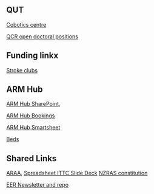 ## QUT
<!-- Curiosities suitable for work, e.g. Games -->
[Cobotics centre](https://connectqutedu.sharepoint.com/sites/ITTCforCollaborativeRobotics?e=1%3Ac85f26207a5b452aa8219f84ea2eaf42)

[QCR open doctoral positions](https://wiki.qut.edu.au/display/raq/PhD+Opportunities)

## Funding linkx
[Stroke clubs](https://strokensw.org.au/)

## ARM Hub

[ARM Hub SharePoint](https://advrobotics.sharepoint.com/sites/ARMHubProjects), 

[ARM Hub Bookings](https://advrobotics.sharepoint.com/sites/ARMHubCOO/SitePages/Company-equipment-bookings.aspx)

[ARM Hub Smartsheet](https://app.smartsheet.com/dashboards/wMwV2v7fpFPFJFGFhx3cVxWPQGq9Jc79WVhF5P91)


[Beds](https://zenbeds.com.au/custom-furniture/)

## Shared Links

[ARAA](https://drive.google.com/drive/folders/0B63_MtG0OfsMVWNhTjhtWEtkUmM?resourcekey=0-aC2woqcvH7qJPVFuJYTSKg), 
[Spreadsheet ](https://docs.google.com/spreadsheets/d/1Et0ztUJV7RR4P5uZqpo9kVFyi3bd_qCrDpkbMdiODKY/edit#gid=0)
[ITTC Slide Deck](https://connectqutedu-my.sharepoint.com/:p:/g/personal/desaldan_qut_edu_au/EQRexgGJZ19Ohjr108PKu38BgydItFTmCh-njg1uvRKMyw?email=will.browne%40qut.edu.au&e=4%3A5IQZFy&at=9&CID=d0f5e676-961e-4537-bcf9-31698e5d1bf7)
[NZRAS constitution](https://docs.google.com/document/d/1Byphqb7IPx2kiFgbvRicGhDKOEtMCSMr/edit)

[EER Newsletter and repo](https://connectqutedu.sharepoint.com/sites/EERSchoolInternalInformation/Shared%20Documents/Forms/AllItems.aspx?CT=1676940953227&OR=OWA%2DNT&CID=00e531ce%2D89c4%2D44ed%2D26c5%2D3c28572cdb11&id=%2Fsites%2FEERSchoolInternalInformation%2FShared%20Documents%2FSchool%20Administration%2FSchool%20Newsletter%20News%20Library&viewid=8de35fb4%2D66bd%2D461b%2Da83d%2D399203418eed)

